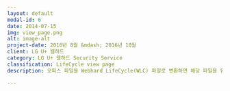 ```yaml
---
layout: default
modal-id: 6
date: 2014-07-15
img: view_page.png
alt: image-alt
project-date: 2016년 8월 &mdash; 2016년 10월
client: LG U+ 웹하드
category: LG U+ 웹하드 Security Service
classification: LifeCycle view page
description: 오피스 파일을 Webhard LifeCycle(WLC) 파일로 변환하면 해당 파일을 유효기간 설정 및 실시간으로 폐기할 수 있습니다. 이 페이지는 WLC 파일을 뷰잉하는 페이지입니다.<br /><br /><a href="http://www.webhard.co.kr/webII/page/service/?p=edrm">LG U+ 웹하드 문서보안 소개 페이지</a>를 방문해 보세요!

---
```

